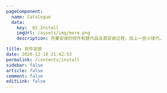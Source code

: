 ```yaml
---
pageComponent: 
  name: Catalogue 
  data: 
    key:  02.Install
    imgUrl: /assets/img/more.png
    description: 所要安装的软件和替代品及其安装过程，加上一些小技巧。

title: 软件安装
date: 2020-12-18 21:42:53 
permalink: /contents/install
sidebar: false
article: false 
comment: false 
editLink: false 
---
```

